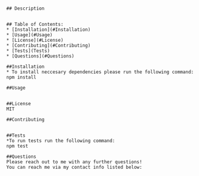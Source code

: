 # 
    
    ## Description
    

    ## Table of Contents:
    * [Installation](#Installation)
    * [Usage](#Usage)
    * [License](#License)
    * [Contributing](#Contributing)
    * [Tests](Tests)
    * [Questions](#Questions)

    ##Installation
    * To install neccesary dependencies please run the following command:
    npm install

    ##Usage
    

    ##License
    MIT

    ##Contributing
    

    ##Tests
    *To run tests run the following command:
    npm test

    ##Questions
    Please reach out to me with any further questions!
    You can reach me via my contact info listed below:
    
    
    